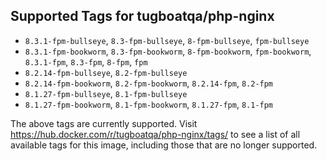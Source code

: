 ## Supported Tags for tugboatqa/php-nginx

* `8.3.1-fpm-bullseye`, `8.3-fpm-bullseye`, `8-fpm-bullseye`, `fpm-bullseye`
* `8.3.1-fpm-bookworm`, `8.3-fpm-bookworm`, `8-fpm-bookworm`, `fpm-bookworm`, `8.3.1-fpm`, `8.3-fpm`, `8-fpm`, `fpm`
* `8.2.14-fpm-bullseye`, `8.2-fpm-bullseye`
* `8.2.14-fpm-bookworm`, `8.2-fpm-bookworm`, `8.2.14-fpm`, `8.2-fpm`
* `8.1.27-fpm-bullseye`, `8.1-fpm-bullseye`
* `8.1.27-fpm-bookworm`, `8.1-fpm-bookworm`, `8.1.27-fpm`, `8.1-fpm`

The above tags are currently supported. Visit https://hub.docker.com/r/tugboatqa/php-nginx/tags/ to see a list of all available tags for this image, including those that are no longer supported.
